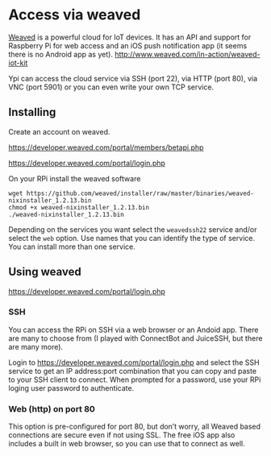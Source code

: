 # Access via weaved

[Weaved](https://www.weaved.com) is a powerful cloud for IoT devices. It has an API and support for Raspberry Pi for web access and an iOS push notification app (it seems there is no Android app as yet).  <http://www.weaved.com/in-action/weaved-iot-kit>

Ypi can access the cloud service via SSH (port 22), via HTTP (port 80), via VNC (port 5901) or you can even write your own TCP service.

## Installing

Create an account on weaved.

https://developer.weaved.com/portal/members/betapi.php

https://developer.weaved.com/portal/login.php

On your RPi install the weaved software

    wget https://github.com/weaved/installer/raw/master/binaries/weaved-nixinstaller_1.2.13.bin
    chmod +x weaved-nixinstaller_1.2.13.bin
    ./weaved-nixinstaller_1.2.13.bin

Depending on the services you want select the `weavedssh22` service and/or select the `web` option. Use names that you can identify the type of service.  You can install more than one service.

## Using weaved

https://developer.weaved.com/portal/login.php

### SSH
You can access the RPi on SSH via a web browser or an Andoid app. There are many to choose from (I played with ConnectBot and JuiceSSH, but there are many more).

Login to https://developer.weaved.com/portal/login.php and select the SSH service to get an IP address:port combination that you can copy and paste to your SSH client to connect. When prompted for a password, use your RPi loging user password to authenticate.



### Web (http) on port 80

This option is pre-configured for port 80, but don’t worry, all Weaved based connections are secure even if not using SSL. The free iOS app also includes a built in web browser, so you can use that to connect as well.




